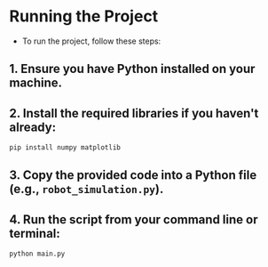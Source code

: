 # Running the Project
- To run the project, follow these steps:
## 1. Ensure you have Python installed on your machine.
## 2. Install the required libraries if you haven't already:
   
   ```bash
   pip install numpy matplotlib
   ```
## 3. Copy the provided code into a Python file (e.g., `robot_simulation.py`).

## 4. Run the script from your command line or terminal:
   ```bash
   python main.py
   ```

